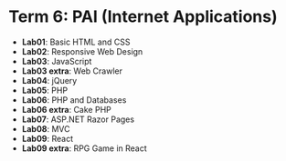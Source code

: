 # Term 6: PAI (Internet Applications)

- **Lab01**: Basic HTML and CSS
- **Lab02**: Responsive Web Design
- **Lab03**: JavaScript
- **Lab03 extra**: Web Crawler
- **Lab04**: jQuery
- **Lab05**: PHP
- **Lab06**: PHP and Databases
- **Lab06 extra**: Cake PHP
- **Lab07**: ASP.NET Razor Pages
- **Lab08**: MVC
- **Lab09**: React
- **Lab09 extra**: RPG Game in React
